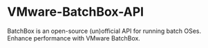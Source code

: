 # VMware-BatchBox-API
BatchBox is an open-source (un)official API for running batch OSes.
Enhance performance with VMware BatchBox.
